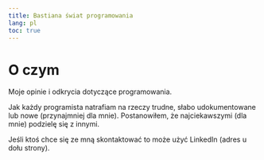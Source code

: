 ```yaml
---
title: Bastiana świat programowania
lang: pl
toc: true
---
```

<!--
Copyright 2019 Michał Piotrowski

Licensed under the Apache License, Version 2.0 (the "License");
you may not use this file except in compliance with the License.
You may obtain a copy of the License at

   http://www.apache.org/licenses/LICENSE-2.0
-->

# O czym
Moje opinie i odkrycia dotyczące programowania.

Jak każdy programista natrafiam na rzeczy trudne, słabo udokumentowane lub nowe (przynajmniej dla mnie). Postanowiłem, że najciekawszymi (dla mnie) podzielę się z innymi.

Jeśli ktoś chce się ze mną skontaktować to może użyć LinkedIn (adres u dołu strony).

